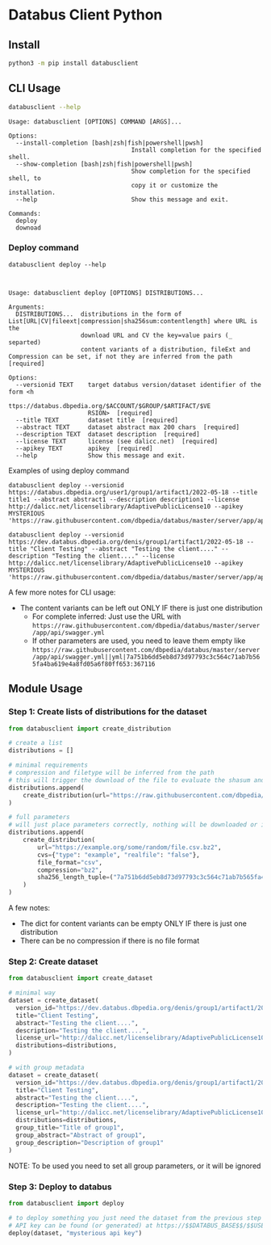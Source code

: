 # Databus Client Python

## Install
```bash
python3 -m pip install databusclient
```

## CLI Usage
```bash
databusclient --help
```

```man
Usage: databusclient [OPTIONS] COMMAND [ARGS]...

Options:
  --install-completion [bash|zsh|fish|powershell|pwsh]
                                  Install completion for the specified shell.
  --show-completion [bash|zsh|fish|powershell|pwsh]
                                  Show completion for the specified shell, to
                                  copy it or customize the installation.
  --help                          Show this message and exit.

Commands:
  deploy
  downoad
```
### Deploy command
```
databusclient deploy --help
```
```


Usage: databusclient deploy [OPTIONS] DISTRIBUTIONS...

Arguments:
  DISTRIBUTIONS...  distributions in the form of List[URL|CV|fileext|compression|sha256sum:contentlength] where URL is the
                    download URL and CV the key=value pairs (_ separted)
                    content variants of a distribution, fileExt and Compression can be set, if not they are inferred from the path  [required]

Options:
  --versionid TEXT    target databus version/dataset identifier of the form <h
                      ttps://databus.dbpedia.org/$ACCOUNT/$GROUP/$ARTIFACT/$VE
                      RSION>  [required]
  --title TEXT        dataset title  [required]
  --abstract TEXT     dataset abstract max 200 chars  [required]
  --description TEXT  dataset description  [required]
  --license TEXT      license (see dalicc.net)  [required]
  --apikey TEXT       apikey  [required]
  --help              Show this message and exit.
```
Examples of using deploy command
```
databusclient deploy --versionid https://databus.dbpedia.org/user1/group1/artifact1/2022-05-18 --title title1 --abstract abstract1 --description description1 --license http://dalicc.net/licenselibrary/AdaptivePublicLicense10 --apikey MYSTERIOUS 'https://raw.githubusercontent.com/dbpedia/databus/master/server/app/api/swagger.yml|type=swagger'  
```

```
databusclient deploy --versionid https://dev.databus.dbpedia.org/denis/group1/artifact1/2022-05-18 --title "Client Testing" --abstract "Testing the client...." --description "Testing the client...." --license http://dalicc.net/licenselibrary/AdaptivePublicLicense10 --apikey MYSTERIOUS 'https://raw.githubusercontent.com/dbpedia/databus/master/server/app/api/swagger.yml|type=swagger'  
```

A few more notes for CLI usage:

* The content variants can be left out ONLY IF there is just one distribution
  * For complete inferred: Just use the URL with `https://raw.githubusercontent.com/dbpedia/databus/master/server/app/api/swagger.yml`
  * If other parameters are used, you need to leave them empty like `https://raw.githubusercontent.com/dbpedia/databus/master/server/app/api/swagger.yml||yml|7a751b6dd5eb8d73d97793c3c564c71ab7b565fa4ba619e4a8fd05a6f80ff653:367116`

## Module Usage

### Step 1: Create lists of distributions for the dataset

```python
from databusclient import create_distribution

# create a list
distributions = []

# minimal requirements
# compression and filetype will be inferred from the path
# this will trigger the download of the file to evaluate the shasum and content length
distributions.append(
    create_distribution(url="https://raw.githubusercontent.com/dbpedia/databus/master/server/app/api/swagger.yml", cvs={"type": "swagger"})
)

# full parameters
# will just place parameters correctly, nothing will be downloaded or inferred
distributions.append(
    create_distribution(
        url="https://example.org/some/random/file.csv.bz2", 
        cvs={"type": "example", "realfile": "false"}, 
        file_format="csv", 
        compression="bz2", 
        sha256_length_tuple=("7a751b6dd5eb8d73d97793c3c564c71ab7b565fa4ba619e4a8fd05a6f80ff653", 367116)
    )
)
```

A few notes:

* The dict for content variants can be empty ONLY IF there is just one distribution
* There can be no compression if there is no file format

### Step 2: Create dataset

```python
from databusclient import create_dataset

# minimal way
dataset = create_dataset(
  version_id="https://dev.databus.dbpedia.org/denis/group1/artifact1/2022-05-18",
  title="Client Testing",
  abstract="Testing the client....",
  description="Testing the client....",
  license_url="http://dalicc.net/licenselibrary/AdaptivePublicLicense10",
  distributions=distributions,
)

# with group metadata
dataset = create_dataset(
  version_id="https://dev.databus.dbpedia.org/denis/group1/artifact1/2022-05-18",
  title="Client Testing",
  abstract="Testing the client....",
  description="Testing the client....",
  license_url="http://dalicc.net/licenselibrary/AdaptivePublicLicense10",
  distributions=distributions,
  group_title="Title of group1",
  group_abstract="Abstract of group1",
  group_description="Description of group1"
)
```

NOTE: To be used you need to set all group parameters, or it will be ignored

### Step 3: Deploy to databus

```python
from databusclient import deploy

# to deploy something you just need the dataset from the previous step and an APIO key
# API key can be found (or generated) at https://$$DATABUS_BASE$$/$$USER$$#settings
deploy(dataset, "mysterious api key")
```